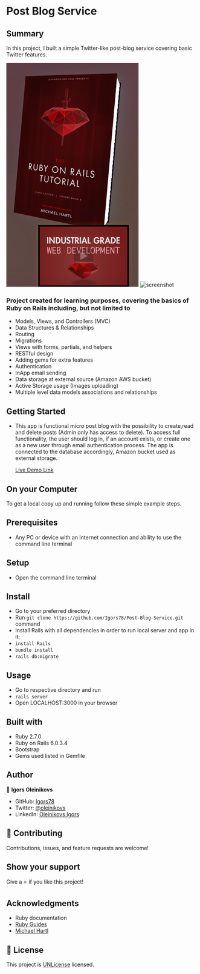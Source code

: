 # Post Blog Service

## Summary

In this project, I built a simple Twitter-like post-blog service covering basic Twitter features.

![screenshot](screenshot.png)
![screenshot](screenshot1.png)

### Project created for learning purposes, covering the basics of Ruby on Rails including, but not limited to

- Models, Views, and Controllers (MVC)
- Data Structures & Relationships
- Routing
- Migrations
- Views with forms, partials, and helpers
- RESTful design
- Adding gems for extra features
- Authentication
- InApp email sending
- Data storage at external source (Amazon AWS bucket)
- Active Storage usage (Images uploading)
- Multiple level data models associations and relationships

## Getting Started

- This app is functional micro post blog with the possibility to create,read and delete posts (Admin only has access to delete). To access full functionality, the user should log in,
  if an account exists, or create one as a new user through email authentication process. The app is connected to
  the database accordingly, Amazon bucket used as external storage.

  [Live Demo Link](https://post-blog-chat.herokuapp.com/)

## On your Computer

To get a local copy up and running follow these simple example steps.

## Prerequisites

- Any PC or device with an internet connection and ability to use the command
  line terminal

## Setup

- Open the command line terminal

## Install

- Go to your preferred directory
- Run `git clone https://github.com/Igors78/Post-Blog-Service.git` command
- Install Rails with all dependencies in order to run local server and app in
  it:
- `install Rails`
- `bundle install`
- `rails db:migrate`

## Usage

- Go to respective directory and run
- `rails server`
- Open LOCALHOST:3000 in your browser

## Built with

- Ruby 2.7.0
- Ruby on Rails 6.0.3.4
- Bootstrap
- Gems used listed in Gemfile

## Author

👤 **Igors Oleinikovs**

- GitHub: [Igors78](https://github.com/Igors78)
- Twitter: [@oleinikovs](https://twitter.com/oleinikovs)
- LinkedIn: [Oleinikovs Igors](https://www.linkedin.com/in/igors-oleinikovs-17a10958/)

## 🤝 Contributing

Contributions, issues, and feature requests are welcome!

## Show your support

Give a ⭐️ if you like this project!

## Acknowledgments

- Ruby documentation
- [Ruby Guides](https://www.rubyguides.com/)
- [Michael Hartl](https://www.michaelhartl.com/)

## 📝 License

This project is [UNLicense](./LICENSE) licensed.
